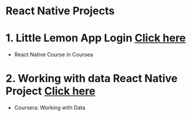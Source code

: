 # React Native Projects

# 1. Little Lemon App Login [Click here](https://github.com/thien1892/react-native-projects/tree/main/little-lemon-project)
- React Native Course in Coursea

# 2. Working with data React Native Project [Click here](https://github.com/thien1892/react-native-projects/tree/main/working-with-data-react-native-project)
- Coursera:  Working with Data